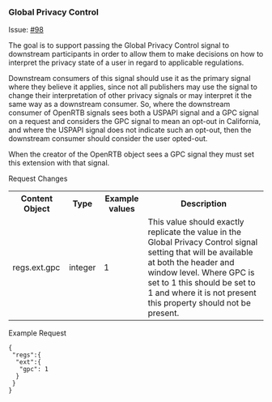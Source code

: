 ### Global Privacy Control

Issue: [#98](https://github.com/InteractiveAdvertisingBureau/openrtb/issues/98)

The goal is to support passing the Global Privacy Control signal to downstream participants in order to allow them to make decisions on how to interpret the privacy state of a user in regard to applicable regulations. 

Downstream consumers of this signal should use it as the primary signal where they believe it applies, since not all publishers may use the signal to change their interpretation of other privacy signals or may interpret it the same way as a downstream consumer. So, where the downstream consumer of OpenRTB signals sees both a USPAPI signal and a GPC signal on a request and considers the GPC signal to mean an opt-out in California, and where the USPAPI signal does not indicate such an opt-out, then the downstream consumer should consider the user opted-out.

When the creator of the OpenRTB object sees a GPC signal they must set this extension with that signal.

Request Changes

<table>
 <tr>
  <th>Content Object</th>
  <th>Type</th>
  <th>Example values</th>
  <th>Description</th>
 </tr>
 <tr>
  <td>regs.ext.gpc</td>
  <td>integer</td>
  <td>1</td>
  <td>This value should exactly replicate the value in the Global Privacy Control signal setting that will be available at both the header and window level. Where GPC is set to 1 this should be set to 1 and where it is not present this property should not be present.</td>
 </tr>
</table>

Example Request

```
{
 "regs":{
  "ext":{
   "gpc": 1
  }
 }
}
```
